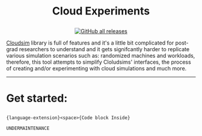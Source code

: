 <!--Title-->
# <p align="center" text-align="center">Cloud Experiments</p>

<!--Badges-->
<p align="center">
    <a href="https://github.com/cypherskar/cloud-research/stargazers" alt="Contributors">
        <img alt="GitHub all releases" src="https://img.shields.io/github/downloads/cypherskar/cloud-research/total"></a>    
</p>

<p align="left" text-align="left">
    <a href="https://github.com/Cloudslab/cloudsim/tree/cloudsim-4.0" >Cloudsim</a> library is full of features and it's a little bit complicated for post-grad researchers to understand and it gets signifcantly harder to replicate various simulation scenarios such as: randomized machines and workloads, therefore, this tool attempts to simplify Cloludsims' interfaces, the process of creating and/or experimenting with cloud simulations and much more.
</p>

---

<!--Get started-->
# <p align="left" text-align="left">Get started:</p>



```{language-extension}<space>{Code block Inside}```

```UNDERMAINTENANCE```
